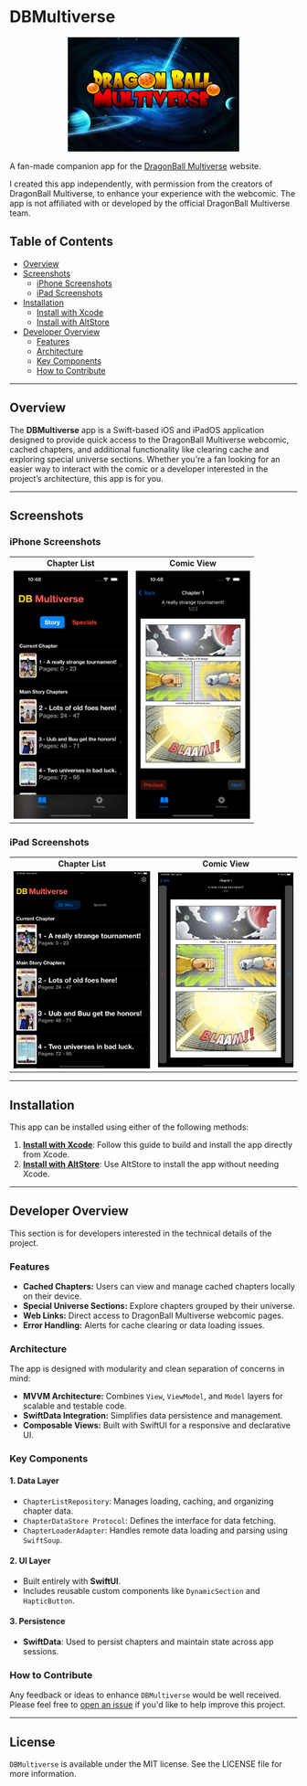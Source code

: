 
# DBMultiverse

<div align="center">
  <img src="media/appIcon.jpeg" alt="App Icon" height="200" width="300"/>
</div>

A fan-made companion app for the [DragonBall Multiverse](https://www.dragonball-multiverse.com) website. 

I created this app independently, with permission from the creators of DragonBall Multiverse, to enhance your experience with the webcomic. The app is not affiliated with or developed by the official DragonBall Multiverse team.

## Table of Contents
- [Overview](#overview)
- [Screenshots](#screenshots)
  - [iPhone Screenshots](#iphone-screenshots)
  - [iPad Screenshots](#ipad-screenshots)
- [Installation](#installation)
  - [Install with Xcode](docs/XcodeInstallation.md)
  - [Install with AltStore](docs/AltStoreInstallation.md)
- [Developer Overview](#developer-overview)
  - [Features](#features)
  - [Architecture](#architecture)
  - [Key Components](#key-components)
  - [How to Contribute](#how-to-contribute)

---

## Overview

The **DBMultiverse** app is a Swift-based iOS and iPadOS application designed to provide quick access to the DragonBall Multiverse webcomic, cached chapters, and additional functionality like clearing cache and exploring special universe sections. Whether you're a fan looking for an easier way to interact with the comic or a developer interested in the project’s architecture, this app is for you.

---

## Screenshots

### iPhone Screenshots

<table>
  <tr>
    <td align="center"><strong>Chapter List</strong></td>
    <td align="center"><strong>Comic View</strong></td>
  </tr>
  <tr>
    <td><img src="media/iphone_chapterList.png" alt="iPhone Chapter List" width="200"/></td>
    <td><img src="media/iphone_comicView.png" alt="iPhone Comic View" width="200"/></td>
  </tr>
</table>

### iPad Screenshots

<table>
  <tr>
    <td align="center"><strong>Chapter List</strong></td>
    <td align="center"><strong>Comic View</strong></td>
  </tr>
  <tr>
    <td><img src="media/ipad_chapterList.png" alt="iPad Chapter List" width="300"/></td>
    <td><img src="media/ipad_comicView.png" alt="iPad Comic View" width="300"/></td>
  </tr>
</table>

---

## Installation

This app can be installed using either of the following methods:

1. **[Install with Xcode](docs/XcodeInstallation.md)**: Follow this guide to build and install the app directly from Xcode.
2. **[Install with AltStore](docs/AltStoreInstallationCorrected.md)**: Use AltStore to install the app without needing Xcode.

---

## Developer Overview

This section is for developers interested in the technical details of the project.

### Features

- **Cached Chapters:** Users can view and manage cached chapters locally on their device.
- **Special Universe Sections:** Explore chapters grouped by their universe.
- **Web Links:** Direct access to DragonBall Multiverse webcomic pages.
- **Error Handling:** Alerts for cache clearing or data loading issues.

### Architecture

The app is designed with modularity and clean separation of concerns in mind:

- **MVVM Architecture:** Combines `View`, `ViewModel`, and `Model` layers for scalable and testable code.
- **SwiftData Integration:** Simplifies data persistence and management.
- **Composable Views:** Built with SwiftUI for a responsive and declarative UI.

### Key Components

#### 1. **Data Layer**
   - `ChapterListRepository`: Manages loading, caching, and organizing chapter data.
   - `ChapterDataStore Protocol`: Defines the interface for data fetching.
   - `ChapterLoaderAdapter`: Handles remote data loading and parsing using `SwiftSoup`.

#### 2. **UI Layer**
   - Built entirely with **SwiftUI**.
   - Includes reusable custom components like `DynamicSection` and `HapticButton`.

#### 3. **Persistence**
   - **SwiftData**: Used to persist chapters and maintain state across app sessions.

### How to Contribute

Any feedback or ideas to enhance `DBMultiverse` would be well received. Please feel free to [open an issue](https://github.com/nikolainobadi/DBMultiverse/issues/new) if you'd like to help improve this project.

---

## License

`DBMultiverse` is available under the MIT license. See the LICENSE file for more information.
